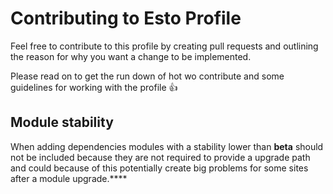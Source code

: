 # Contributing to Esto Profile

Feel free to contribute to this profile by creating pull requests and outlining
the reason for why you want a change to be implemented.

Please read on to get the run down of hot wo contribute and some guidelines for
working with the profile 👍

## Module stability

When adding dependencies modules with a stability lower than **beta** should
not be included because they are not required to provide a upgrade path and
could because of this potentially create big problems for some sites after
a module upgrade.****